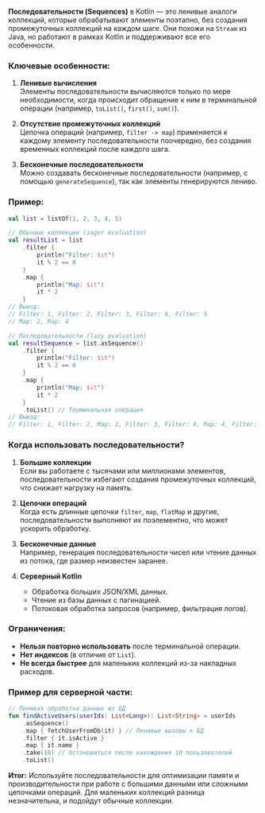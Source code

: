 **Последовательности (Sequences)** в Kotlin — это ленивые аналоги коллекций, которые обрабатывают элементы поэтапно, без создания промежуточных коллекций на каждом шаге. Они похожи на `Stream` из Java, но работают в рамках Kotlin и поддерживают все его особенности.

### Ключевые особенности:
1. **Ленивые вычисления**  
   Элементы последовательности вычисляются только по мере необходимости, когда происходит обращение к ним в терминальной операции (например, `toList()`, `first()`, `sum()`).

2. **Отсутствие промежуточных коллекций**  
   Цепочка операций (например, `filter -> map`) применяется к каждому элементу последовательности поочередно, без создания временных коллекций после каждого шага.

3. **Бесконечные последовательности**  
   Можно создавать бесконечные последовательности (например, с помощью `generateSequence`), так как элементы генерируются лениво.

### Пример:
```kotlin
val list = listOf(1, 2, 3, 4, 5)

// Обычные коллекции (эager evaluation)
val resultList = list
    .filter { 
        println("Filter: $it")
        it % 2 == 0 
    }
    .map { 
        println("Map: $it")
        it * 2 
    }
// Вывод: 
// Filter: 1, Filter: 2, Filter: 3, Filter: 4, Filter: 5
// Map: 2, Map: 4

// Последовательности (lazy evaluation)
val resultSequence = list.asSequence()
    .filter { 
        println("Filter: $it")
        it % 2 == 0 
    }
    .map { 
        println("Map: $it")
        it * 2 
    }
    .toList() // Терминальная операция
// Вывод: 
// Filter: 1, Filter: 2, Map: 2, Filter: 3, Filter: 4, Map: 4, Filter: 5
```

### Когда использовать последовательности?
1. **Большие коллекции**  
   Если вы работаете с тысячами или миллионами элементов, последовательности избегают создания промежуточных коллекций, что снижает нагрузку на память.

2. **Цепочки операций**  
   Когда есть длинные цепочки `filter`, `map`, `flatMap` и другие, последовательности выполняют их поэлементно, что может ускорить обработку.

3. **Бесконечные данные**  
   Например, генерация последовательности чисел или чтение данных из потока, где размер неизвестен заранее.

4. **Серверный Kotlin**
    - Обработка больших JSON/XML данных.
    - Чтение из базы данных с пагинацией.
    - Потоковая обработка запросов (например, фильтрация логов).

### Ограничения:
- **Нельзя повторно использовать** после терминальной операции.
- **Нет индексов** (в отличие от `List`).
- **Не всегда быстрее** для маленьких коллекций из-за накладных расходов.

### Пример для серверной части:
```kotlin
// Ленивая обработка данных из БД
fun findActiveUsers(userIds: List<Long>): List<String> = userIds
    .asSequence()
    .map { fetchUserFromDb(it) } // Ленивые вызовы к БД
    .filter { it.isActive }
    .map { it.name }
    .take(10) // Остановиться после нахождения 10 пользователей
    .toList()
```

**Итог:** Используйте последовательности для оптимизации памяти и производительности при работе с большими данными или сложными цепочками операций. Для маленьких коллекций разница незначительна, и подойдут обычные коллекции.